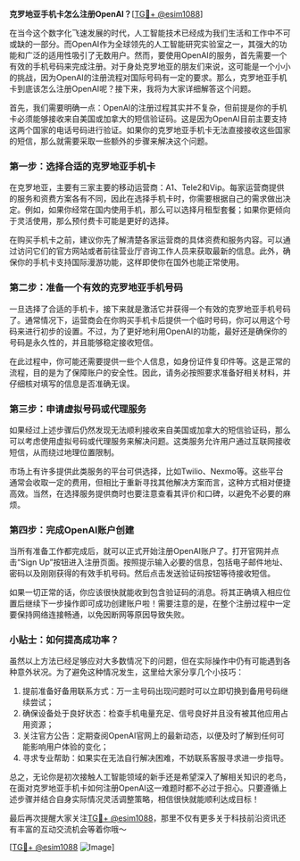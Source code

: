 **克罗地亚手机卡怎么注册OpenAI？**[[TG💪+ @esim1088](https://t.me/s/esim1088)]

在当今这个数字化飞速发展的时代，人工智能技术已经成为我们生活和工作中不可或缺的一部分。而OpenAI作为全球领先的人工智能研究实验室之一，其强大的功能和广泛的适用性吸引了无数用户。然而，要使用OpenAI的服务，首先需要一个有效的手机号码来完成注册。对于身处克罗地亚的朋友们来说，这可能是一个小小的挑战，因为OpenAI的注册流程对国际号码有一定的要求。那么，克罗地亚手机卡到底该怎么注册OpenAI呢？接下来，我将为大家详细解答这个问题。

首先，我们需要明确一点：OpenAI的注册过程其实并不复杂，但前提是你的手机卡必须能够接收来自美国或加拿大的短信验证码。这是因为OpenAI目前主要支持这两个国家的电话号码进行验证。如果你的克罗地亚手机卡无法直接接收这些国家的短信，那么就需要采取一些额外的步骤来解决这个问题。

### 第一步：选择合适的克罗地亚手机卡

在克罗地亚，主要有三家主要的移动运营商：A1、Tele2和Vip。每家运营商提供的服务和资费方案各有不同，因此在选择手机卡时，你需要根据自己的需求做出决定。例如，如果你经常在国内使用手机，那么可以选择月租型套餐；如果你更倾向于灵活使用，那么预付费卡可能是更好的选择。

在购买手机卡之前，建议你先了解清楚各家运营商的具体资费和服务内容。可以通过访问它们的官方网站或者前往营业厅咨询工作人员来获取最新的信息。此外，确保你的手机卡支持国际漫游功能，这样即使你在国外也能正常使用。

### 第二步：准备一个有效的克罗地亚手机号码

一旦选择了合适的手机卡，接下来就是激活它并获得一个有效的克罗地亚手机号码了。通常情况下，运营商会在你购买手机卡后提供一个临时号码，你可以用这个号码来进行初步的设置。不过，为了更好地利用OpenAI的功能，最好还是确保你的号码是永久性的，并且能够稳定接收短信。

在此过程中，你可能还需要提供一些个人信息，如身份证件复印件等。这是正常的流程，目的是为了保障账户的安全性。因此，请务必按照要求准备好相关材料，并仔细核对填写的信息是否准确无误。

### 第三步：申请虚拟号码或代理服务

如果经过上述步骤后仍然发现无法顺利接收来自美国或加拿大的短信验证码，那么可以考虑使用虚拟号码或代理服务来解决问题。这类服务允许用户通过互联网接收短信，从而绕过地理位置限制。

市场上有许多提供此类服务的平台可供选择，比如Twilio、Nexmo等。这些平台通常会收取一定的费用，但相比于重新寻找其他解决方案而言，这种方式相对便捷高效。当然，在选择服务提供商时也要注意查看其评价和口碑，以避免不必要的麻烦。

### 第四步：完成OpenAI账户创建

当所有准备工作都完成后，就可以正式开始注册OpenAI账户了。打开官网并点击“Sign Up”按钮进入注册页面。按照提示输入必要的信息，包括电子邮件地址、密码以及刚刚获得的有效手机号码。然后点击发送验证码按钮等待接收短信。

如果一切正常的话，你应该很快就能收到包含验证码的消息。将其正确填入相应位置后继续下一步操作即可成功创建账户啦！需要注意的是，在整个注册过程中一定要保持网络连接畅通，以免因断网等原因导致失败。

### 小贴士：如何提高成功率？

虽然以上方法已经足够应对大多数情况下的问题，但在实际操作中仍有可能遇到各种意外状况。为了避免这种情况发生，这里给大家分享几个小技巧：

1. 提前准备好备用联系方式：万一主号码出现问题时可以立即切换到备用号码继续尝试；
2. 确保设备处于良好状态：检查手机电量充足、信号良好并且没有被其他应用占用资源；
3. 关注官方公告：定期查阅OpenAI官网上的最新动态，以便及时了解到任何可能影响用户体验的变化；
4. 寻求专业帮助：如果实在无法自行解决困难，不妨联系客服寻求进一步指导。

总之，无论你是初次接触人工智能领域的新手还是希望深入了解相关知识的老鸟，在面对克罗地亚手机卡如何注册OpenAI这一难题时都不必过于担心。只要遵循上述步骤并结合自身实际情况灵活调整策略，相信很快就能顺利达成目标！

最后再次提醒大家关注[TG💪+ @esim1088](https://t.me/s/esim1088)，那里不仅有更多关于科技前沿资讯还有丰富的互动交流机会等着你哦～

[[TG💪+ @esim1088](https://t.me/s/esim1088) ![Image](https://i.postimg.cc/4NQfJmqS/Snipaste-2025-05-13-00-14-12.png)]